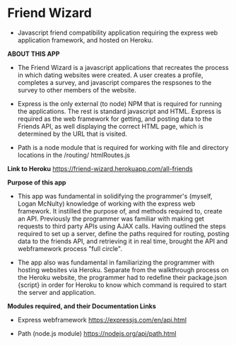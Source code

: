 # Friend Wizard
- Javascript friend compatibility application requiring the express web application framework, and hosted on Heroku. 

**ABOUT THIS APP** 
- The Friend Wizard is a javascript applications that recreates the process in which dating websites were created. A user creates a profile, completes a survey, and javascript compares the respsones to the survey to other members of the website. 

- Express is the only external (to node) NPM that is required for running the applications. The rest is standard javascript and HTML. Express is required as the web framework for getting, and posting data to the Friends API, as well displaying the correct HTML page, which is determined by the URL that is visited. 

- Path is a node module that is required for working with file and directory locations in the /routing/ htmlRoutes.js

**Link to Heroku**
https://friend-wizard.herokuapp.com/all-friends

**Purpose of this app**
- This app was fundamental in solidifying the programmer's (myself, Logan McNulty) knowledge of working with the express web framework. It instilled the purpose of, and methods required to, create an API. Previously the programmer was familiar with making get requests to third party APIs using AJAX calls. Having outlined the steps required to set up a server, define the paths required for routing, posting data to the friends API, and retrieving it in real time, brought the API and webframework process "full circle". 

- The app also was fundamental in familiarizing the programmer with hosting websites via Heroku. Separate from the walkthrough process on the Heroku website, the programmer had to redefine their package.json {script} in order for Heroku to know which command is required to start the server and application.

**Modules required, and their Documentation Links**
- Express webframework 
https://expressjs.com/en/api.html

- Path (node.js module)
https://nodejs.org/api/path.html